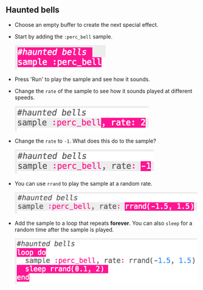 ## Haunted bells

+ Choose an empty buffer to create the next special effect.

+ Start by adding the `:perc_bell` sample.
    
    ![screenshot](images/effects-bells-sample.png)

+ Press 'Run' to play the sample and see how it sounds.

+ Change the `rate` of the sample to see how it sounds played at different speeds.
    
    ![screenshot](images/effects-bells-rate-high.png)

+ Change the `rate` to `-1`. What does this do to the sample?
    
    ![screenshot](images/effects-bells-rate-negative.png)

+ You can use `rrand` to play the sample at a random rate.
    
    ![screenshot](images/effects-bells-rate-random.png)

+ Add the sample to a loop that repeats **forever**. You can also `sleep` for a random time after the sample is played.
    
    ![screenshot](images/effects-bells-repeat-random.png)